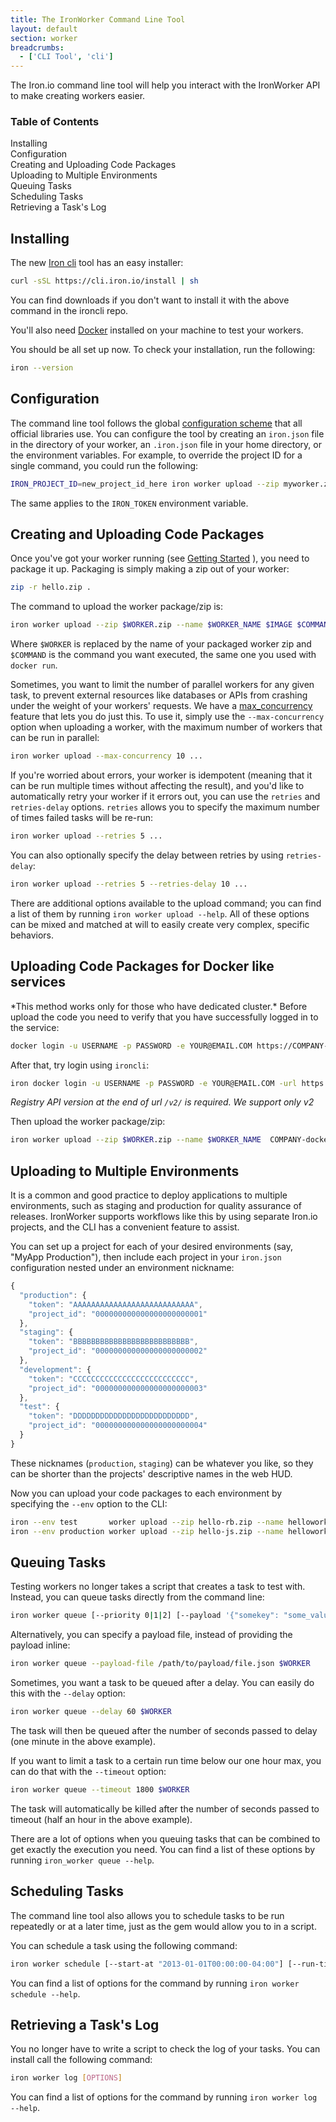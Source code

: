 ```yaml
---
title: The IronWorker Command Line Tool
layout: default
section: worker
breadcrumbs:
  - ['CLI Tool', 'cli']
---
```


The Iron.io command line tool will help you interact with the IronWorker API to make creating workers easier.

<section id="toc">
  <h3>Table of Contents</h3>
  <ul>
    <li><a href="#installing">Installing</a></li>
    <li><a href="#configuration">Configuration</a></li>
    <li><a href="#creating__uploading_code_packages">Creating and Uploading Code Packages</a></li>
    <li><a href="#uploading_to_multiple_environments">Uploading to Multiple Environments</a></li>
    <li><a href="#queuing_tasks">Queuing Tasks</a></li>
    <li><a href="#scheduling_tasks">Scheduling Tasks</a></li>
    <li><a href="#retrieving_a_tasks_log">Retrieving a Task's Log</a></li>
  </ul>
</section>

<h2 id="installing">Installing</h2>

The new [Iron cli](https://github.com/iron-io/ironcli) tool has an easy installer:

```sh
curl -sSL https://cli.iron.io/install | sh
```

You can find downloads if you don't want to install it with the above command in the ironcli repo.

You'll also need [Docker](http://docker.com) installed on your machine to test your workers.

You should be all set up now. To check your installation, run the following:

```sh
iron --version
```

<h2 id="configuration">Configuration</h2>

The command line tool follows the global
[configuration scheme](/worker/reference/configuration) that all official libraries
use. You can configure the tool by creating an `iron.json` file in the
directory of your worker, an `.iron.json` file in your home directory,
or the environment variables. For example, to override the project ID for a
single command, you could run the following:

```sh
IRON_PROJECT_ID=new_project_id_here iron worker upload --zip myworker.zip --name myworker iron/images:ruby-2.1 ruby myworker.rb
```

The same applies to the `IRON_TOKEN` environment variable.

<h2 id="creating__uploading_code_packages"> Creating and Uploading Code Packages </h2>

Once you've got your worker running (see [Getting Started](/worker/beta/getting_started) ), you need to package it up. Packaging
is simply making a zip out of your worker:

```sh
zip -r hello.zip .
```

The command to upload the worker package/zip is:

```sh
iron worker upload --zip $WORKER.zip --name $WORKER_NAME $IMAGE $COMMAND
```

Where `$WORKER` is replaced by the name of your packaged worker zip and `$COMMAND` is the command you want executed, the same
one you used with `docker run`.

Sometimes, you want to limit the number of parallel workers for any given task, to prevent external resources like databases or APIs from crashing under the weight of your workers' requests. We have a [max_concurrency](http://blog.iron.io/2012/08/ironworkers-most-requested-feature-is.html) feature that lets you do just this. To use it, simply use the `--max-concurrency` option when uploading a worker, with the maximum number of workers that can be run in parallel:

```sh
iron worker upload --max-concurrency 10 ...
```

If you're worried about errors, your worker is idempotent (meaning that it can be run multiple times without affecting the result), and you'd like to automatically retry your worker if it errors out, you can use the `retries` and `retries-delay` options. `retries` allows you to specify the maximum number of times failed tasks will be re-run:

```sh
iron worker upload --retries 5 ...
```

You can also optionally specify the delay between retries by using `retries-delay`:

```sh
iron worker upload --retries 5 --retries-delay 10 ...
```

There are additional options available to the upload command; you can find
a list of them by running `iron worker upload --help`. All of these options can be mixed and matched at will to easily create very complex, specific behaviors.

<h2 id="creating__uploading_code_packages"> Uploading Code Packages for Docker like services </h2>
*This method works only for those who have dedicated cluster.*
Before upload the code you need to verify that you have successfully logged in to the service:

```sh
docker login -u USERNAME -p PASSWORD -e YOUR@EMAIL.COM https://COMPANY-docker-dockerv2-local.SERVICE.com/v2/
```

After that, try login using `ironcli`:

```sh
iron docker login -u USERNAME -p PASSWORD -e YOUR@EMAIL.COM -url https://COMPANY-docker-dockerv2-local.SERVICE.com/v2/
```
*Registry API version at the end of url `/v2/` is required. We support only v2*

Then upload the worker package/zip:

```sh
iron worker upload --zip $WORKER.zip --name $WORKER_NAME  COMPANY-docker-dockerv2-local.SERVICE.com/REPO-NAME:TAG-NAME $COMMAND
```

<h2 id="uploading_to_multiple_environments">Uploading to Multiple Environments</h2>

It is a common and good practice to deploy applications to multiple environments, such as staging and production for quality assurance of releases. IronWorker supports workflows like this by using separate Iron.io projects, and the CLI has a convenient feature to assist.

You can set up a project for each of your desired environments (say, "MyApp Production"), then include each project in your `iron.json` configuration nested under an environment nickname:

```js
{
  "production": {
    "token": "AAAAAAAAAAAAAAAAAAAAAAAAAAA",
    "project_id": "000000000000000000000001"
  },
  "staging": {
    "token": "BBBBBBBBBBBBBBBBBBBBBBBBBB",
    "project_id": "000000000000000000000002"
  },
  "development": {
    "token": "CCCCCCCCCCCCCCCCCCCCCCCCCC",
    "project_id": "000000000000000000000003"
  },
  "test": {
    "token": "DDDDDDDDDDDDDDDDDDDDDDDDDD",
    "project_id": "000000000000000000000004"
  }
}
```

These nicknames (`production`, `staging`) can be whatever you like, so they can be shorter than the projects' descriptive names in the web HUD.

Now you can upload your code packages to each environment by specifying the `--env` option to the CLI:

```sh
iron --env test       worker upload --zip hello-rb.zip --name helloworker-rb iron/images:ruby-2.1 ruby myworker.rb
iron --env production worker upload --zip hello-js.zip --name helloworker-js iron/images:node-0.10 node myworker.js
```

<h2 id="queuing_tasks">Queuing Tasks</h2>

Testing workers no longer takes a script that creates a task to test with.
Instead, you can queue tasks directly from the command line:

```sh
iron worker queue [--priority 0|1|2] [--payload '{"somekey": "some_value", "array": ["item1", "item2"]}'] $WORKER
```

Alternatively, you can specify a payload file, instead of providing the payload inline:

```sh
iron worker queue --payload-file /path/to/payload/file.json $WORKER
```

Sometimes, you want a task to be queued after a delay. You can easily do this with the `--delay` option:

```sh
iron worker queue --delay 60 $WORKER
```

The task will then be queued after the number of seconds passed to delay (one minute in the above example).

If you want to limit a task to a certain run time below our one hour max, you can do that with the `--timeout` option:

```sh
iron worker queue --timeout 1800 $WORKER
```

The task will automatically be killed after the number of seconds passed to timeout (half an hour in the above example).

There are a lot of options when you queuing tasks that can be combined to get exactly the execution you need. You can find a list of these options by running `iron_worker queue --help`.

<h2 id="scheduling_tasks">Scheduling Tasks</h2>

The command line tool also allows you to schedule tasks to be run repeatedly
or at a later time, just as the gem would allow you to in a script.

You can schedule a task using the following command:

```sh
iron worker schedule [--start-at "2013-01-01T00:00:00-04:00"] [--run-times 4] [--priority 0|1|2] [--payload '{"somekey": "some_value"}'] $WORKER
```

You can find a list of options for the command by running `iron worker schedule --help`.

<h2 id="retrieving_a_tasks_log">Retrieving a Task's Log</h2>

You no longer have to write a script to check the log of your tasks. You can
install call the following command:

```sh
iron worker log [OPTIONS]
```

You can find a list of options for the command by running `iron worker log --help`.
